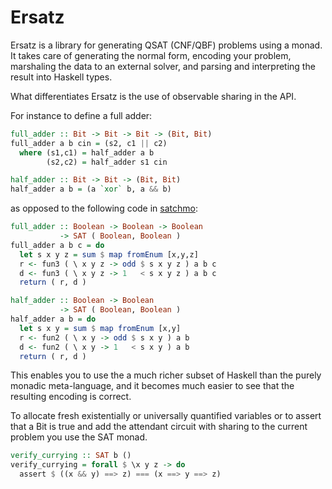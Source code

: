 # Ersatz

Ersatz is a library for generating QSAT (CNF/QBF) problems using a monad. It takes care of generating the normal form, encoding your problem, marshaling the data to an external solver, and parsing and interpreting the result into Haskell types.

What differentiates Ersatz is the use of observable sharing in the API.

For instance to define a full adder:

```haskell
full_adder :: Bit -> Bit -> Bit -> (Bit, Bit)
full_adder a b cin = (s2, c1 || c2)
  where (s1,c1) = half_adder a b
        (s2,c2) = half_adder s1 cin

half_adder :: Bit -> Bit -> (Bit, Bit)
half_adder a b = (a `xor` b, a && b)
```

as opposed to the following code in [satchmo](http://dfa.imn.htwk-leipzig.de/satchmo/):


```haskell
full_adder :: Boolean -> Boolean -> Boolean
           -> SAT ( Boolean, Boolean )
full_adder a b c = do
  let s x y z = sum $ map fromEnum [x,y,z]
  r <- fun3 ( \ x y z -> odd $ s x y z ) a b c
  d <- fun3 ( \ x y z -> 1   < s x y z ) a b c
  return ( r, d )

half_adder :: Boolean -> Boolean
           -> SAT ( Boolean, Boolean )
half_adder a b = do
  let s x y = sum $ map fromEnum [x,y]
  r <- fun2 ( \ x y -> odd $ s x y ) a b
  d <- fun2 ( \ x y -> 1   < s x y ) a b
  return ( r, d )
```

This enables you to use the a much richer subset of Haskell than the purely monadic meta-language, and it becomes much easier to see that the resulting encoding is correct.

To allocate fresh existentially or universally quantified variables or to assert that a Bit is true and add the attendant circuit with sharing to the current problem you use the SAT monad.

```haskell
verify_currying :: SAT b ()
verify_currying = forall $ \x y z -> do
  assert $ ((x && y) ==> z) === (x ==> y ==> z)
```
